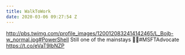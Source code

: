 ```yaml
---
title: WalkToWork
date: 2020-03-06 09:27:54 Z
---
```


 http://pbs.twimg.com/profile_images/1200120832414142465/L_Bojb-w_normal.jpg#PowerShell Still one of the mainstays 👏👏#MSFTAdvocate https://t.co/eVaT9IbNZP